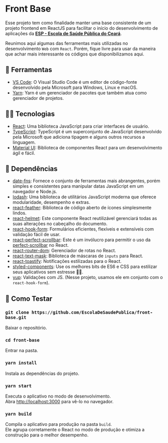# Front Base

Esse projeto tem como finalidade manter uma base consistente de um projeto frontend em ReactJS para facilitar o início do desenvolvimento de aplicações da [**ESP - Escola de Saúde Pública do Ceará**](https://www.esp.ce.gov.br/).

Reunimos aqui algumas das ferramentas mais utilizadas no desenvolvimento `Web` com `React`. Porém, fique livre para usar da maneira que achar mais interessante os códigos que disponibilizamos aqui.

## 🧰 Ferramentas

- [VS Code](https://code.visualstudio.com/): O Visual Studio Code é um editor de código-fonte desenvolvido pela Microsoft para Windows, Linux e macOS.
- [Yarn](https://yarnpkg.com/): Yarn é um gerenciador de pacotes que também atua como gerenciador de projetos.

## 👨‍💻 Tecnologias

- [React](https://pt-br.reactjs.org/): Uma biblioteca JavaScript para criar interfaces de usuário.
- [TypeScript](https://www.typescriptlang.org/): TypeScript é um superconjunto de JavaScript desenvolvido pela Microsoft que adiciona tipagem e alguns outros recursos a linguagem.
- [Material UI](https://material-ui.com/pt/): Biblioteca de componentes React para um desenvolvimento ágil e fácil.

## 🏬 Dependências

- [date-fns](https://date-fns.org/): Fornece o conjunto de ferramentas mais abrangentes, porém simples e consistentes para manipular datas JavaScript em um navegador e Node.js.
- [lodash](https://lodash.com/): Uma biblioteca de utilitários JavaScript moderna que oferece modularidade, desempenho e extras.
- [react-feather](https://github.com/feathericons/react-feather): Biblioteca de código aberto de ícones simplesmente lindos.
- [react-helmet](https://github.com/nfl/react-helmet): Este componente React reutilizável gerenciará todas as suas alterações no cabeçalho do documento.
- [react-hook-form](https://react-hook-form.com/): Formulários eficientes, flexíveis e extensíveis com validação fácil de usar.
- [react-perfect-scrollbar](https://github.com/goldenyz/react-perfect-scrollbar): Este é um invólucro para permitir o uso da [perfect-scrollbar](https://github.com/noraesae/perfect-scrollbar) no React.
- [react-router-dom](https://reactrouter.com/web/guides/quick-start): Gerenciador de rotas no React.
- [react-text-mask](https://github.com/text-mask/text-mask): Biblioteca de máscaras de `inputs` para React.
- [react-toastify](https://fkhadra.github.io/react-toastify/introduction): Notificações estilizadas para o React.
- [styled-components](link): Use os melhores bits de ES6 e CSS para estilizar seus aplicativos sem estresse 💅🏾.
- [yup](link): Validações com JS. (Nesse projeto, usamos ele em conjunto com o `react-hook-form`).

## 🐛 Como Testar

### `git clone https://github.com/EscolaDeSaudePublica/front-base.git`

Baixar o repositório.

### `cd front-base`

Entrar na pasta.

### `yarn install`

Instala as dependências do projeto.

### `yarn start`

Executa o aplicativo no modo de desenvolvimento.\
Abra [http://localhost:3000](http://localhost:3000) para vê-lo no navegador.

### `yarn build`

Compila o aplicativo para produção na pasta `build`.\
Ele agrupa corretamente o React no modo de produção e otimiza a construção para o melhor desempenho.
